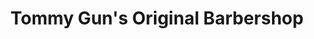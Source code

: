 ---
title: "Tommy Gun's Original Barbershop"
url: /kelowna/tommy-guns-original-barbershop/
shop: hairdresser
---